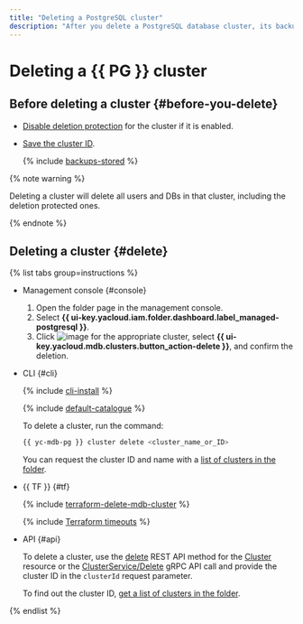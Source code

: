 ```yaml
---
title: "Deleting a PostgreSQL cluster"
description: "After you delete a PostgreSQL database cluster, its backups are kept for seven days for recovery purposes. To restore a deleted cluster from its backup, you will need its ID; therefore, securely save the cluster ID before deleting the cluster."
---
```


# Deleting a {{ PG }} cluster

## Before deleting a cluster {#before-you-delete}

* [Disable deletion protection](update.md#change-additional-settings) for the cluster if it is enabled.
* [Save the cluster ID](cluster-list.md#list-clusters).

   {% include [backups-stored](../../_includes/mdb/backups-stored.md) %}

{% note warning %}

Deleting a cluster will delete all users and DBs in that cluster, including the deletion protected ones.

{% endnote %}

## Deleting a cluster {#delete}

{% list tabs group=instructions %}

- Management console {#console}

   1. Open the folder page in the management console.
   1. Select **{{ ui-key.yacloud.iam.folder.dashboard.label_managed-postgresql }}**.
   1. Click ![image](../../_assets/console-icons/ellipsis.svg) for the appropriate cluster, select **{{ ui-key.yacloud.mdb.clusters.button_action-delete }}**, and confirm the deletion.

- CLI {#cli}

   {% include [cli-install](../../_includes/cli-install.md) %}

   {% include [default-catalogue](../../_includes/default-catalogue.md) %}

   To delete a cluster, run the command:

   ```bash
   {{ yc-mdb-pg }} cluster delete <cluster_name_or_ID>
   ```

   You can request the cluster ID and name with a [list of clusters in the folder](cluster-list.md#list-clusters).

- {{ TF }} {#tf}

   {% include [terraform-delete-mdb-cluster](../../_includes/mdb/terraform-delete-mdb-cluster.md) %}

   {% include [Terraform timeouts](../../_includes/mdb/mpg/terraform/timeouts.md) %}

- API {#api}

   To delete a cluster, use the [delete](../api-ref/Cluster/delete.md) REST API method for the [Cluster](../api-ref/Cluster/index.md) resource or the [ClusterService/Delete](../api-ref/grpc/cluster_service.md#Delete) gRPC API call and provide the cluster ID in the `clusterId` request parameter.

   To find out the cluster ID, [get a list of clusters in the folder](cluster-list.md#list-clusters).

{% endlist %}
